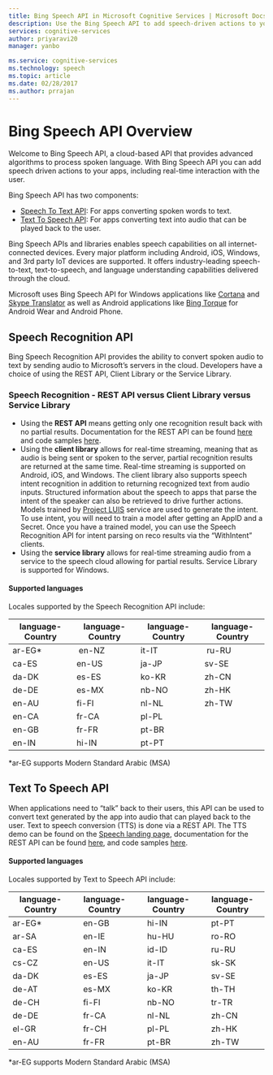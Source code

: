 ```yaml
---
title: Bing Speech API in Microsoft Cognitive Services | Microsoft Docs
description: Use the Bing Speech API to add speech-driven actions to your apps, including real-time interaction with users.
services: cognitive-services
author: priyaravi20
manager: yanbo

ms.service: cognitive-services
ms.technology: speech
ms.topic: article
ms.date: 02/28/2017
ms.author: prrajan
---
```


# Bing Speech API Overview

Welcome to Bing Speech API, a cloud-based API that provides advanced algorithms to process spoken language. With Bing Speech API you can add speech driven actions to your apps, including real-time interaction with the user.

Bing Speech API has two components:
* [Speech To Text API](#SpeechRecognition):  For apps converting spoken words to text.
* [Text To Speech API](#TextToSpeech): For apps converting text into audio that can be played back to the user. 

Bing Speech APIs and libraries enables speech capabilities on all internet-connected devices. Every major platform including Android, iOS, Windows, and 3rd party IoT devices are supported. It offers industry-leading speech-to-text, text-to-speech, and language understanding capabilities delivered through the cloud.

Microsoft uses Bing Speech API for Windows applications like [Cortana](https://www.microsoft.com/en-us/mobile/experiences/cortana/) and [Skype Translator](https://www.skype.com/en/features/skype-translator/) as well as Android applications like [Bing Torque](https://play.google.com/store/apps/details?id=com.microsoft.bing.torque) for Android Wear and Android Phone.

<a name="SpeechRecognition"></a>
## Speech Recognition API
Bing Speech Recognition API provides the ability to convert spoken audio to text by sending audio to Microsoft’s servers in the cloud. Developers have a choice of using the REST API, Client Library or the Service Library. 

### Speech Recognition - REST API versus Client Library versus Service Library
* Using the **REST API** means getting only one recognition result back with no partial results. Documentation for the REST API can be found [here](API-Reference-REST/BingVoiceRecognition.md) and code samples [here](https://oxfordportal.blob.core.windows.net/speech/doc/recognition/Program.cs). 
*	Using the **client library** allows for real-time streaming, meaning that as audio is being sent or spoken to the server, partial recognition results are returned at the same time. Real-time streaming is supported on Android, iOS, and Windows. The client library also supports speech intent recognition in addition to returning recognized text from audio inputs. Structured information about the speech to apps that parse the intent of the speaker can also be retrieved to drive further actions. Models trained by [Project LUIS](https://www.luis.ai/) service are used to generate the intent. To use intent, you will need to train a model after getting an AppID and a Secret. Once you have a trained model, you can use the Speech Recognition API for intent parsing on reco results via the “WithIntent” clients.
* Using the **service library** allows for real-time streaming audio from a service to the speech cloud allowing for partial results. Service Library is supported for Windows.  

#### Supported languages
Locales supported by the Speech Recognition API include:

language-Country |language-Country | language-Country |language-Country 
---------|----------|--------|------------------
ar-EG*   |  en-NZ  | it-IT  |  ru-RU
ca-ES    |  en-US  | ja-JP  |  sv-SE
da-DK    |  es-ES  | ko-KR  |  zh-CN
de-DE    |  es-MX  | nb-NO  |  zh-HK
en-AU    |  fi-FI  | nl-NL  |  zh-TW
en-CA    |  fr-CA  | pl-PL  |    
en-GB    |  fr-FR  | pt-BR  |      
en-IN    |  hi-IN  | pt-PT  |
*ar-EG supports Modern Standard Arabic (MSA)

<a name="TextToSpeech"></a>
## Text To Speech API
When applications need to “talk” back to their users, this API can be used to convert text generated by the app into audio that can played back to the user. Text to speech conversion (TTS) is done via a REST API. The TTS demo can be found on the [Speech landing page](https://www.microsoft.com/cognitive-services/en-us/speech-api), documentation for the REST API can be found [here](API-Reference-REST/BingVoiceOutput.md), and code samples [here](https://github.com/Microsoft/Cognitive-Speech-TTS/tree/master/Samples-Http/CSharp/TTSProgram.cs).

#### Supported languages
Locales supported by Text to Speech API include:

language-Country |language-Country | language-Country | language-Country
---------|----------|------------|------------
ar-EG*   |   en-GB  |   hi-IN  |   pt-PT
ar-SA    |   en-IE  |   hu-HU  |   ro-RO
ca-ES    |   en-IN  |   id-ID  |   ru-RU
cs-CZ    |   en-US  |   it-IT  |   sk-SK
da-DK    |   es-ES  |   ja-JP  |   sv-SE
de-AT    |   es-MX  |   ko-KR  |   th-TH
de-CH    |   fi-FI  |   nb-NO  |   tr-TR
de-DE    |   fr-CA  |   nl-NL  |   zh-CN
el-GR    |   fr-CH  |   pl-PL  |   zh-HK
en-AU    |   fr-FR  |   pt-BR  |   zh-TW     


*ar-EG supports Modern Standard Arabic (MSA)
